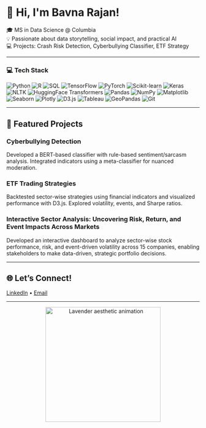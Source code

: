 # 🌸 Hi, I'm Bavna Rajan!

🎓 MS in Data Science @ Columbia  
💡 Passionate about data storytelling, social impact, and practical AI  
💻 Projects: Crash Risk Detection, Cyberbullying Classifier, ETF Strategy

---

### 💻 Tech Stack  

![Python](https://img.shields.io/badge/Python-%23b57edc.svg?style=for-the-badge&logo=python&logoColor=white) 
![R](https://img.shields.io/badge/R-%238e7cc3.svg?style=for-the-badge&logo=r&logoColor=white) 
![SQL](https://img.shields.io/badge/SQL-%23a593c2.svg?style=for-the-badge&logo=postgresql&logoColor=white) 
![TensorFlow](https://img.shields.io/badge/TensorFlow-%23f2c1d1.svg?style=for-the-badge&logo=tensorflow&logoColor=white) 
![PyTorch](https://img.shields.io/badge/PyTorch-%23eaeaea.svg?style=for-the-badge&logo=pytorch&logoColor=black) 
![Scikit-learn](https://img.shields.io/badge/Scikit--learn-%23b57edc.svg?style=for-the-badge&logo=scikit-learn&logoColor=white) 
![Keras](https://img.shields.io/badge/Keras-%238e7cc3.svg?style=for-the-badge&logo=keras&logoColor=white) 
![NLTK](https://img.shields.io/badge/NLTK-%23a593c2.svg?style=for-the-badge&logo=python&logoColor=white) 
![HuggingFace Transformers](https://img.shields.io/badge/HuggingFaceTransformers-%23d3bdf0.svg?style=for-the-badge&logo=huggingface&logoColor=black) 
![Pandas](https://img.shields.io/badge/Pandas-%23f5f5f5.svg?style=for-the-badge&logo=pandas&logoColor=black) 
![NumPy](https://img.shields.io/badge/NumPy-%23f2c1d1.svg?style=for-the-badge&logo=numpy&logoColor=black) 
![Matplotlib](https://img.shields.io/badge/Matplotlib-%23eaeaea.svg?style=for-the-badge&logo=matplotlib&logoColor=black) 
![Seaborn](https://img.shields.io/badge/Seaborn-%23b57edc.svg?style=for-the-badge&logo=python&logoColor=white) 
![Plotly](https://img.shields.io/badge/Plotly-%238e7cc3.svg?style=for-the-badge&logo=plotly&logoColor=white) 
![D3.js](https://img.shields.io/badge/D3.js-%23d3bdf0.svg?style=for-the-badge&logo=d3dotjs&logoColor=black) 
![Tableau](https://img.shields.io/badge/Tableau-%23f2c1d1.svg?style=for-the-badge&logo=powerbi&logoColor=black) 
![GeoPandas](https://img.shields.io/badge/GeoPandas-%23eaeaea.svg?style=for-the-badge&logo=python&logoColor=black) 
![Git](https://img.shields.io/badge/Git-%23b57edc.svg?style=for-the-badge&logo=git&logoColor=white)

---

## 📌 Featured Projects

### Cyberbullying Detection  
Developed a BERT-based classifier with rule-based sentiment/sarcasm analysis. Integrated indicators using a meta-classifier for nuanced moderation.

### ETF Trading Strategies  
Backtested sector-wise strategies using financial indicators and visualized performance with D3.js. Explored volatility, events, and Sharpe ratios.

### Interactive Sector Analysis: Uncovering Risk, Return, and Event Impacts Across Markets               
Developed an interactive dashboard to analyze sector-wise stock performance, risk, and event-driven volatility across 15 companies, enabling stakeholders to make data-driven, strategic portfolio decisions.

---

<!--## 📊 GitHub Stats

![Bavna's GitHub Stats](https://github-readme-stats.vercel.app/api?username=bavnarajan&show_icons=true&theme=graywhite)

-->
## 🌐 Let’s Connect!  
[LinkedIn](https://www.linkedin.com/in/bavna-rajan/) • [Email](br2794@columbia.edu)

---

<p align="center">
  <img src="https://media.giphy.com/media/L8K62iTDkzGX6/giphy.gif" width="300" alt="Lavender aesthetic animation" />
</p>
